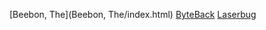 [Beebon, The](Beebon, The/index.html)
[ByteBack](ByteBack/index.html)
[Laserbug](Laserbug/index.html)

